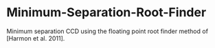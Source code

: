 # Minimum-Separation-Root-Finder
Minimum separation CCD using the floating point root finder method of [Harmon et al. 2011].
